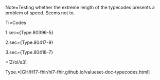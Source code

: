 Note=Testing whether the extreme length of the typecodes presents a problem of speed.  Seems not to.

Ti=Codes

1.sec={Type.80396-5}

2.sec={Type.80417-9}

3.sec={Type.80418-7}

=[Z/ol/s3]

Type.=[GH/H17-fhir/hl7-fhir.github.io/valueset-doc-typecodes.html]